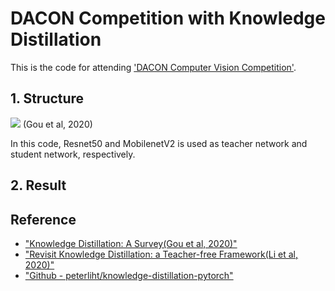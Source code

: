 # DACON Competition with Knowledge Distillation

This is the code for attending ['DACON Computer Vision Competition'](https://dacon.io/competitions/official/235626/overview/).

## 1. Structure
![](/figure/model.jpg)
(Gou et al, 2020)

In this code, Resnet50 and MobilenetV2 is used as teacher network and student network, respectively.

## 2. Result



## Reference
  - ["Knowledge Distillation: A Survey(Gou et al, 2020)"](https://arxiv.org/abs/2006.05525)
  - ["Revisit Knowledge Distillation: a Teacher-free Framework(Li et al, 2020)"](https://arxiv.org/abs/2006.05525)
  - ["Github - peterliht/knowledge-distillation-pytorch"](https://github.com/peterliht/knowledge-distillation-pytorch)
